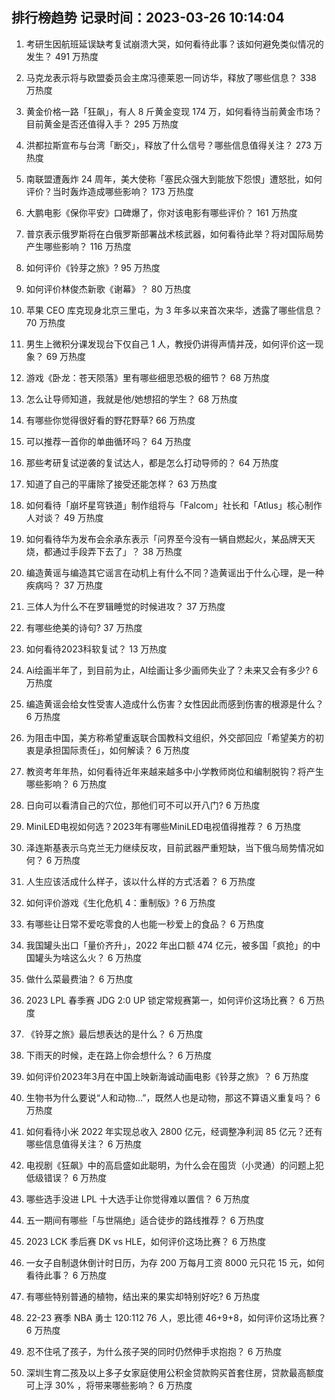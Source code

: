 
## 排行榜趋势 记录时间：2023-03-26 10:14:04
  
  1. 考研生因航班延误缺考复试崩溃大哭，如何看待此事？该如何避免类似情况的发生？ 491 万热度
    
  2. 马克龙表示将与欧盟委员会主席冯德莱恩一同访华，释放了哪些信息？ 338 万热度
    
  3. 黄金价格一路「狂飙」，有人 8 斤黄金变现 174 万，如何看待当前黄金市场？目前黄金是否还值得入手？ 295 万热度
    
  4. 洪都拉斯宣布与台湾「断交」，释放了什么信号？哪些信息值得关注？ 273 万热度
    
  5. 南联盟遭轰炸 24 周年，美大使称「塞民众强大到能放下怨恨」遭怒批，如何评价？当时轰炸造成哪些影响？ 173 万热度
    
  6. 大鹏电影《保你平安》口碑爆了，你对该电影有哪些评价？ 161 万热度
    
  7. 普京表示俄罗斯将在白俄罗斯部署战术核武器，如何看待此举？将对国际局势产生哪些影响？ 116 万热度
    
  8. 如何评价《铃芽之旅》? 95 万热度
    
  9. 如何评价林俊杰新歌《谢幕》？ 80 万热度
    
  10. 苹果 CEO 库克现身北京三里屯，为 3 年多以来首次来华，透露了哪些信息？ 70 万热度
    
  11. 男生上微积分课发现台下仅自己 1 人，教授仍讲得声情并茂，如何评价这一现象？ 69 万热度
    
  12. 游戏《卧龙：苍天陨落》里有哪些细思恐极的细节？ 68 万热度
    
  13. 怎么让导师知道，我就是他/她想招的学生？ 68 万热度
    
  14. 有哪些你觉得很好看的野花野草? 66 万热度
    
  15. 可以推荐一首你的单曲循环吗？ 64 万热度
    
  16. 那些考研复试逆袭的复试达人，都是怎么打动导师的？ 64 万热度
    
  17. 知道了自己的平庸除了接受还能怎样？ 63 万热度
    
  18. 如何看待「崩坏星穹铁道」制作组将与「Falcom」社长和「Atlus」核心制作人对谈？ 49 万热度
    
  19. 如何看待华为发布会余承东表示「问界至今没有一辆自燃起火，某品牌天天烧，都通过手段弄下去了」？ 38 万热度
    
  20. 编造黄谣与编造其它谣言在动机上有什么不同？造黄谣出于什么心理，是一种疾病吗？ 37 万热度
    
  21. 三体人为什么不在罗辑睡觉的时候进攻？ 37 万热度
    
  22. 有哪些绝美的诗句? 37 万热度
    
  23. 如何看待2023科软复试？ 13 万热度
    
  24. Ai绘画半年了，到目前为止，AI绘画让多少画师失业了？未来又会有多少? 6 万热度
    
  25. 编造黄谣会给女性受害人造成什么伤害？女性因此而感到伤害的根源是什么？ 6 万热度
    
  26. 为阻击中国，美方称希望重返联合国教科文组织，外交部回应「希望美方的初衷是承担国际责任」，如何解读？ 6 万热度
    
  27. 教资考年年热，如何看待近年来越来越多中小学教师岗位和编制脱钩？将产生哪些影响？ 6 万热度
    
  28. 日向可以看清自己的穴位，那他们可不可以开八门? 6 万热度
    
  29. MiniLED电视如何选？2023年有哪些MiniLED电视值得推荐？ 6 万热度
    
  30. 泽连斯基表示乌克兰无力继续反攻，目前武器严重短缺，当下俄乌局势情况如何？ 6 万热度
    
  31. 人生应该活成什么样子，该以什么样的方式活着？ 6 万热度
    
  32. 如何评价游戏《生化危机 4：重制版》? 6 万热度
    
  33. 有哪些让日常不爱吃零食的人也能一秒爱上的食品？ 6 万热度
    
  34. 我国罐头出口「量价齐升」，2022 年出口额 474 亿元，被多国「疯抢」的中国罐头为啥这么火？ 6 万热度
    
  35. 做什么菜最费油？ 6 万热度
    
  36. 2023 LPL 春季赛 JDG 2:0 UP 锁定常规赛第一，如何评价这场比赛？ 6 万热度
    
  37. 《铃芽之旅》最后想表达的是什么？ 6 万热度
    
  38. 下雨天的时候，走在路上你会想什么？ 6 万热度
    
  39. 如何评价2023年3月在中国上映新海诚动画电影《铃芽之旅》？ 6 万热度
    
  40. 生物书为什么要说“人和动物…”，既然人也是动物，那这不算语义重复吗？ 6 万热度
    
  41. 如何看待小米 2022 年实现总收入 2800 亿元，经调整净利润 85 亿元？还有哪些信息值得关注？ 6 万热度
    
  42. 电视剧《狂飙》中的高启盛如此聪明，为什么会在囤货（小灵通）的问题上犯低级错误？ 6 万热度
    
  43. 哪些选手没进 LPL 十大选手让你觉得难以置信？ 6 万热度
    
  44. 五一期间有哪些「与世隔绝」适合徒步的路线推荐？ 6 万热度
    
  45. 2023 LCK 季后赛 DK vs HLE，如何评价这场比赛？ 6 万热度
    
  46. 一女子自制退休倒计时日历，为存 200 万每月工资 8000 元只花 15 元，如何看待此事？ 6 万热度
    
  47. 有哪些特别普通的植物，结出来的果实却特别好吃? 6 万热度
    
  48. 22-23 赛季 NBA 勇士 120:112 76 人，恩比德 46+9+8，如何评价这场比赛？ 6 万热度
    
  49. 忍不住吼了孩子，为什么孩子哭的同时仍然伸手求抱抱？ 6 万热度
    
  50. 深圳生育二孩及以上多子女家庭使用公积金贷款购买首套住房，贷款最高额度可上浮 30% ，将带来哪些影响？ 6 万热度
    